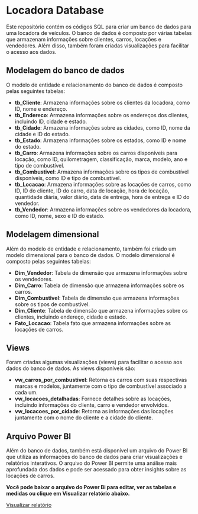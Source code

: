 # Locadora Database

Este repositório contém os códigos SQL para criar um banco de dados para uma locadora de veículos. O banco de dados é composto por várias tabelas que armazenam informações sobre clientes, carros, locações e vendedores. Além disso, também foram criadas visualizações para facilitar o acesso aos dados.

## Modelagem do banco de dados

O modelo de entidade e relacionamento do banco de dados é composto pelas seguintes tabelas:

- **tb_Cliente**: Armazena informações sobre os clientes da locadora, como ID, nome e endereço.
- **tb_Endereco**: Armazena informações sobre os endereços dos clientes, incluindo ID, cidade e estado.
- **tb_Cidade**: Armazena informações sobre as cidades, como ID, nome da cidade e ID do estado.
- **tb_Estado**: Armazena informações sobre os estados, como ID e nome do estado.
- **tb_Carro**: Armazena informações sobre os carros disponíveis para locação, como ID, quilometragem, classificação, marca, modelo, ano e tipo de combustível.
- **tb_Combustivel**: Armazena informações sobre os tipos de combustível disponíveis, como ID e tipo de combustível.
- **tb_Locacao**: Armazena informações sobre as locações de carros, como ID, ID do cliente, ID do carro, data de locação, hora de locação, quantidade diária, valor diário, data de entrega, hora de entrega e ID do vendedor.
- **tb_Vendedor**: Armazena informações sobre os vendedores da locadora, como ID, nome, sexo e ID do estado.

## Modelagem dimensional
Além do modelo de entidade e relacionamento, também foi criado um modelo dimensional para o banco de dados. O modelo dimensional é composto pelas seguintes tabelas:

- **Dim_Vendedor**: Tabela de dimensão que armazena informações sobre os vendedores.
- **Dim_Carro**: Tabela de dimensão que armazena informações sobre os carros.
- **Dim_Combustivel**: Tabela de dimensão que armazena informações sobre os tipos de combustível.
- **Dim_Cliente**: Tabela de dimensão que armazena informações sobre os clientes, incluindo endereço, cidade e estado.
- **Fato_Locacao**: Tabela fato que armazena informações sobre as locações de carros.

## Views
Foram criadas algumas visualizações (views) para facilitar o acesso aos dados do banco de dados. As views disponíveis são:

- **vw_carros_por_combustivel**: Retorna os carros com suas respectivas marcas e modelos, juntamente com o tipo de combustível associado a cada um.
- **vw_locacoes_detalhadas**: Fornece detalhes sobre as locações, incluindo informações do cliente, carro e vendedor envolvidos.
- **vw_locacoes_por_cidade**: Retorna as informações das locações juntamente com o nome do cliente e a cidade do cliente.

## Arquivo Power BI
Além do banco de dados, também está disponível um arquivo do Power BI que utiliza as informações do banco de dados para criar visualizações e relatórios interativos. O arquivo do Power BI permite uma análise mais aprofundada dos dados e pode ser acessado para obter insights sobre as locações de carros.

**Você pode baixar o arquivo do Power Bi para editar, ver as tabelas e medidas ou clique em Visualizar relatório abaixo.**

[Visualizar relatório](https://app.powerbi.com/view?r=eyJrIjoiMGYxODUyMGUtZGEzNS00ZTRiLTg1OGQtODBlYWZkNWZiYjRlIiwidCI6IjBmN2MyNzgxLTJmMTItNDEzYS1hNmI4LTlhNTQ1M2I5MWFmNCJ9)



